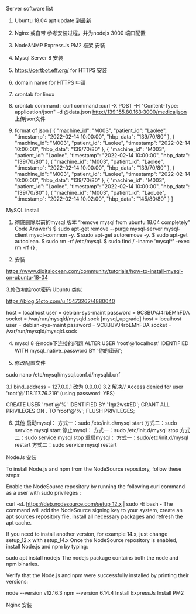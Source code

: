 Server software list
1. Ubuntu 18.04  apt update 到最新
2. Nginx 或自带   参考安装过程，并为nodejs 3000 端口配置
3. Node&NMP ExpressJs PM2 框架 安装
4. Mysql Server 8 安装
5. https://certbot.eff.org/  for HTTPS 安装
6. domain name  for  HTTPS 申请
7. crontab for linux
8. crontab command : curl command :curl -X POST -H "Content-Type: application/json" -d @data.json http://139.155.80.163:3000/medicaljson  上传json文件

9. format of json
[
  {
    "machine_id": "M003",
    "patient_id": "Laolee",
    "timestamp": "2022-02-14 10:00:00",
    "hbp_data": "139/70/80"
  },
  {
    "machine_id": "M003",
    "patient_id": "Laolee",
    "timestamp": "2022-02-14 10:00:00",
    "hbp_data": "139/70/80"
  },
  {
    "machine_id": "M003",
    "patient_id": "Laolee",
    "timestamp": "2022-02-14 10:00:00",
    "hbp_data": "139/70/80"
  },
  {
    "machine_id": "M003",
    "patient_id": "Laolee",
    "timestamp": "2022-02-14 10:00:00",
    "hbp_data": "139/70/80"
  },
  {
    "machine_id": "M003",
    "patient_id": "Laolee",
    "timestamp": "2022-02-14 10:00:00",
    "hbp_data": "139/70/80"
  },
  {
    "machine_id": "M003",
    "patient_id": "Laolee",
    "timestamp": "2022-02-14 10:00:00",
    "hbp_data": "139/70/80"
  },
  {
    "machine_id": "M003",
    "patient_id": "LaoLee",
    "timestamp": "2022-02-14 10:02:00",
    "hbp_data": "145/80/80"
  }
]





MySQL install

1. 彻底删除以前的mysql 版本
“remove mysql from ubuntu 18.04 completely” Code Answer's
$ sudo apt-get remove --purge mysql-server mysql-client mysql-common -y.
$ sudo apt-get autoremove -y.
$ sudo apt-get autoclean.
$ sudo rm -rf /etc/mysql.
$ sudo find / -iname 'mysql*' -exec rm -rf {} \;

2. 安装

https://www.digitalocean.com/community/tutorials/how-to-install-mysql-on-ubuntu-18-04

3.修改初始root密码 Ubuntu 类似

https://blog.51cto.com/u_15473262/4880040


host     = localhost
user     = debian-sys-maint
password = 9C8BUVJ4rbEMhFDA
socket   = /var/run/mysqld/mysqld.sock
[mysql_upgrade]
host     = localhost
user     = debian-sys-maint
password = 9C8BUVJ4rbEMhFDA
socket   = /var/run/mysqld/mysqld.sock

4. mysql 8  在node下连接的问题
ALTER USER 'root'@'localhost' IDENTIFIED WITH mysql_native_password BY '你的密码'; 

5. 修改配置文件 


sudo nano /etc/mysql/mysql.conf.d/mysqld.cnf

3.1 bind_address = 127.0.0.1 改为 0.0.0.0
3.2 解决// Access denied for user 'root'@'118.117.76.219' (using password: YES)

CREATE USER 'root'@'%' IDENTIFIED BY '1qa2ws#ED';
GRANT ALL PRIVILEGES ON *.* TO 'root'@'%';
FLUSH PRIVILEGES;

6. 其他
启动mysql：
方式一：sudo /etc/init.d/mysql start
方式二：sudo service mysql start
停止mysql：
方式一：sudo /etc/init.d/mysql stop
方式二：sudo service mysql stop
重启mysql：
方式一：sudo/etc/init.d/mysql restart
方式二：sudo service mysql restart

NodeJs 安装

To install Node.js and npm from the NodeSource repository, follow these steps:

Enable the NodeSource repository by running the following curl command as a user with sudo privileges :

curl -sL https://deb.nodesource.com/setup_12.x | sudo -E bash -
The command will add the NodeSource signing key to your system, create an apt sources repository file, install all necessary packages and refresh the apt cache.

If you need to install another version, for example 14.x, just change setup_12.x with setup_14.x
Once the NodeSource repository is enabled, install Node.js and npm by typing:

sudo apt install nodejs
The nodejs package contains both the node and npm binaries.

Verify that the Node.js and npm were successfully installed by printing their versions:

node --version
v12.16.3
npm --version
6.14.4
Install ExpressJs 
Install PM2 

Nginx 安装
